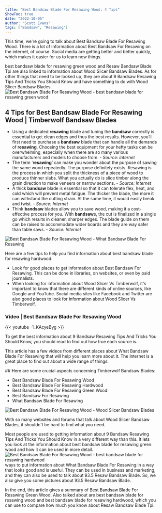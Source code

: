 ```yaml
---
title: "Best Bandsaw Blade For Resawing Wood: 4 Tips"
ShowToc: true 
date: "2022-10-05"
author: "Scott Evans" 
tags: ["Bandsaw", "Resawing"]
---
```


	
This time, we're going to talk about Best Bandsaw Blade For Resawing Wood. There is a lot of information about Best Bandsaw For Resawing on the internet, of course. Social media are getting better and better quickly, which makes it easier for us to learn new things.

best bandsaw blade for resawing green wood and Resaw Bandsaw Blade Tpi are also linked to information about Wood Slicer Bandsaw Blades. As for other things that need to be looked up, they are about 9 Bandsaw Resawing Tips And Tricks You Should Know and have something to do with Wood Slicer Bandsaw Blades.
<img loading="lazy" src="https://1.bp.blogspot.com/-wx4dVplWwsY/Tu6N4kgenkI/AAAAAAAAEi0/L2DwvqHbCao/s1600/gotcha.jpg" onerror="this.onerror=null;this.src='https://blogger.googleusercontent.com/img/a/AVvXsEhe7F7TRXHtjiKvHb5vS7DmnxvpHiDyoYyYvm1nHB3Qp2_w3BnM6A2eq4v7FYxCC9bfZt3a9vIMtAYEKUiaDQbHMg-ViyGmRIj39MLp0bGFfgfYw1Dc9q_H-T0wiTm3l0Uq42dETrN9eC8aGJ9_IORZsxST1AcLR7np1koOfcc7tnHa4S8Mwz_xD9d0=s16000';" alt="Best Bandsaw Blade For Resawing Wood - best bandsaw blade for resawing green wood" >

## 4 Tips for Best Bandsaw Blade For Resawing Wood | Timberwolf Bandsaw Blades
-   Using a dedicated **resawing** blade and tuning the **bandsaw** correctly is essential to get clean edges and thus the best results. However, you’ll first need to purchase a **bandsaw** blade that can handle all the demands of **resawing**. Choosing the best equipment for your hefty tasks can be overwhelming, especially when there are so many various manufacturers and models to choose from. - <cite>Source: Internet</cite>
-   The term ‘**resawing**’ can make you wonder about the purpose of sawing the same wood repeatedly. The purpose definitely exists. Resawing is the process in which you split the thickness of a piece of wood to produce thinner slabs. What you actually do is slice timber along the grain direction to make veneers or narrow sections. - <cite>Source: Internet</cite>
-   A thick **bandsaw** blade is essential so that it can tolerate flex, heat, and cold which will prevent metal fatigue. The thicker the blade, the more it can withstand the cutting strain. At the same time, it would easily break and twist. - <cite>Source: Internet</cite>
-   Think **bandsaw** blades allow you to save wood, making it a cost-effective process for you. With **bandsaw**s, the cut is finalized in a single go which results in cleaner, sharper edges. The blade guide on them can be raised to accommodate wider boards and they are way safer than table saws. - <cite>Source: Internet</cite>


<img loading="lazy" src="http://4.bp.blogspot.com/_annTPGBcsB4/R6_yAb51DpI/AAAAAAAAAS4/IcOiDFHj5Rg/w1200-h630-p-k-no-nu/S6300375.jpg" onerror="this.onerror=null;this.src='https://blogger.googleusercontent.com/img/a/AVvXsEhe7F7TRXHtjiKvHb5vS7DmnxvpHiDyoYyYvm1nHB3Qp2_w3BnM6A2eq4v7FYxCC9bfZt3a9vIMtAYEKUiaDQbHMg-ViyGmRIj39MLp0bGFfgfYw1Dc9q_H-T0wiTm3l0Uq42dETrN9eC8aGJ9_IORZsxST1AcLR7np1koOfcc7tnHa4S8Mwz_xD9d0=s16000';" alt="Best Bandsaw Blade For Resawing Wood - What Bandsaw Blade For Resawing" >

Here are a few tips to help you find information about best bandsaw blade for resawing hardwood:
- Look for good places to get information about Best Bandsaw For Resawing. This can be done in libraries, on websites, or even by paid journalists.
- When looking for information about Wood Slicer Vs Timberwolf, it's important to know that there are different kinds of online sources, like Google and YouTube. Social media sites like Facebook and Twitter are also good places to look for information about Wood Slicer Vs Timberwolf.

### Video | Best Bandsaw Blade For Resawing Wood
{{< youtube -1_KAcyeByg >}} 

To get the best information about 9 Bandsaw Resawing Tips And Tricks You Should Know, you should read to find out how true each source is.

This article has a few videos from different places about What Bandsaw Blade For Resawing that will help you learn more about it. The Internet is a great place to find out about a wide range of things.
<script async="async" data-cfasync="false" src="//normallydemandedalter.com/fe63df3c5408708b15d8dc3d9b206b31/invoke.js"></script>
<div id="container-fe63df3c5408708b15d8dc3d9b206b31"></div>
## Here are some crucial aspects concerning Timberwolf Bandsaw Blades:

- Best Bandsaw Blade For Resawing Wood
- Best Bandsaw Blade For Resawing Hardwood
- Best Bandsaw Blade For Resawing Green Wood
- Best Bandsaw For Resawing
- What Bandsaw Blade For Resawing

 <img loading="lazy" src="https://image.equipmentimes.com/UploadFile/Supplier/2017/11/9/new@201711090413125734.jpg" onerror="this.onerror=null;this.src='https://blogger.googleusercontent.com/img/a/AVvXsEhe7F7TRXHtjiKvHb5vS7DmnxvpHiDyoYyYvm1nHB3Qp2_w3BnM6A2eq4v7FYxCC9bfZt3a9vIMtAYEKUiaDQbHMg-ViyGmRIj39MLp0bGFfgfYw1Dc9q_H-T0wiTm3l0Uq42dETrN9eC8aGJ9_IORZsxST1AcLR7np1koOfcc7tnHa4S8Mwz_xD9d0=s16000';" alt="Best Bandsaw Blade For Resawing Wood - Wood Slicer Bandsaw Blades" >

With so many websites and forums that talk about Wood Slicer Bandsaw Blades, it shouldn't be hard to find what you need.

Most people are used to getting information about 9 Bandsaw Resawing Tips And Tricks You Should Know in a very different way than this. It lets you look at the information about best bandsaw blade for resawing green wood and how it can be used in more detail.
<img loading="lazy" src="http://www.woodweb.com/knowledge_base_images/zp/bandsaw_mill_components_2.jpg" onerror="this.onerror=null;this.src='https://blogger.googleusercontent.com/img/a/AVvXsEhe7F7TRXHtjiKvHb5vS7DmnxvpHiDyoYyYvm1nHB3Qp2_w3BnM6A2eq4v7FYxCC9bfZt3a9vIMtAYEKUiaDQbHMg-ViyGmRIj39MLp0bGFfgfYw1Dc9q_H-T0wiTm3l0Uq42dETrN9eC8aGJ9_IORZsxST1AcLR7np1koOfcc7tnHa4S8Mwz_xD9d0=s16000';" alt="Best Bandsaw Blade For Resawing Wood - best bandsaw blade for resawing hardwood" >
ways to put information about What Bandsaw Blade For Resawing in a way that looks good and is useful. They can be used in business and marketing, and they can also be used to talk about 93.5 Resaw Bandsaw Blade. So, we also give you some pictures about 93.5 Resaw Bandsaw Blade.

In the end, this article gives a summary of Best Bandsaw Blade For Resawing Green Wood. Also talked about are best bandsaw blade for resawing wood and best bandsaw blade for resawing hardwood, which you can use to compare how much you know about Resaw Bandsaw Blade Tpi.
	
	
	
	

